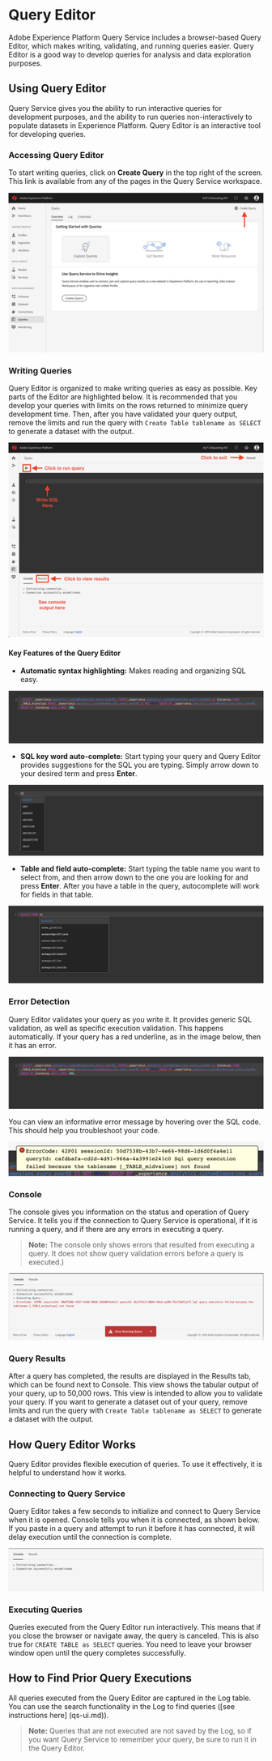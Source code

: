 # Query Editor

Adobe Experience Platform Query Service includes a browser-based Query Editor, which makes writing, validating, and running queries easier. Query Editor is a good way to develop queries for analysis and data exploration purposes. 


## Using Query Editor

Query Service gives you the ability to run interactive queries for development purposes, and the ability to run queries non-interactively to populate datasets in Experience Platform. Query Editor is an interactive tool for developing queries. 

### Accessing Query Editor

To start writing queries, click on **Create Query** in the top right of the screen. This link is available from any of the pages in the Query Service workspace. 

  ![Image](graphics/create.png)
  
### Writing Queries

Query Editor is organized to make writing queries as easy as possible. Key parts of the Editor are highlighted below. It is recommended that you develop your queries with limits on the rows returned to minimize query development time. Then, after you have validated your query output, remove the limits and run the query with `Create Table tablename as SELECT` to generate a dataset with the output. 

 ![Image](graphics/editor.png)

#### Key Features of the Query Editor

* **Automatic syntax highlighting:** Makes reading and organizing SQL easy.

![Image](graphics/syntaxhighlight.png)

* **SQL key word auto-complete:** Start typing your query and Query Editor provides suggestions for the SQL you are typing. Simply arrow down to your desired term and press **Enter**.

![Image](graphics/syntaxauto.png)

* **Table and field auto-complete:** Start typing the table name you want to select from, and then arrow down to the one you are looking for and press **Enter**. After you have a table in the query, autocomplete will work for fields in that table. 

![Image](graphics/tablesauto.png)

### Error Detection

Query Editor validates your query as you write it. It provides generic SQL validation, as well as specific execution validation. This happens automatically. If your query has a red underline, as in the image below, then it has an error.

![Image](graphics/syntaxhighlight.png)

You can view an informative error message by hovering over the SQL code. This should help you troubleshoot your code.

![Image](graphics/lintingerror.png)

### Console

The console gives you information on the status and operation of Query Service. It tells you if the connection to Query Service is operational, if it is running a query, and if there are any errors in executing a query. 

> **Note:** The console only shows errors that resulted from executing a query. It does not show query validation errors before a query is executed.)

![Image](graphics/console.png)

### Query Results

After a query has completed, the results are displayed in the Results tab, which can be found next to Console. This view shows the tabular output of your query, up to 50,000 rows. This view is intended to allow you to validate your query. If you want to generate a dataset out of your query, remove limits and run the query with `Create Table tablename as SELECT` to generate a dataset with the output.

## How Query Editor Works

Query Editor provides flexible execution of queries. To use it effectively, it is helpful to understand how it works. 

### Connecting to Query Service

Query Editor takes a few seconds to initialize and connect to Query Service when it is opened. Console tells you when it is connected, as shown below. If you paste in a query and attempt to run it before it has connected, it will delay execution until the connection is complete. 

![Image](graphics/initializing.png)

### Executing Queries

Queries executed from the Query Editor run interactively. This means that if you close the browser or navigate away, the query is canceled. This is also true for `CREATE TABLE as SELECT` queries. You need to leave your browser window open until the query completes successfully. 

## How to Find Prior Query Executions

All queries executed from the Query Editor are captured in the Log table. You can use the search functionality in the Log to find queries ([see instructions here] (qs-ui.md)). 

> **Note:** Queries that are not executed are not saved by the Log, so if you want Query Service to remember your query, be sure to run it in the Query Editor. 
